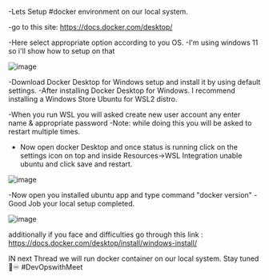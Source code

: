 -Lets Setup #docker environment on our local system.

-go to this site:
https://docs.docker.com/desktop/

-Here select appropriate option according to you OS.
-I'm using windows 11 so i'll show how to setup on that

![image](https://user-images.githubusercontent.com/32546363/211549621-6b0b69c7-0179-455e-b7bb-b5bf9891ee18.png)

-Download Docker Desktop for Windows setup and install it by using default settings.
-After installing Docker Desktop for Windows. I recommend installing a Windows Store Ubuntu for WSL2 distro.

-When you run WSL you will asked create new user account any enter name & appropriate password
-Note: while doing this you will be asked to restart multiple times.

- Now open docker Desktop and once status is running click on the settings icon on top and inside
Resources->WSL Integration unable ubuntu and click save and restart.

![image](https://user-images.githubusercontent.com/32546363/211549743-49259d50-baa8-4f28-a762-e6889005c07a.png)

-Now open you installed ubuntu app and type command "docker version"
-Good Job your local setup completed.

![image](https://user-images.githubusercontent.com/32546363/211549818-8f560e16-a317-40fe-b198-6c675c4ecebd.png)

additionally if you face and difficulties go through this link : https://docs.docker.com/desktop/install/windows-install/ 

IN next Thread we will run docker container on our local system. Stay tuned🚀♾
#DevOpswithMeet
